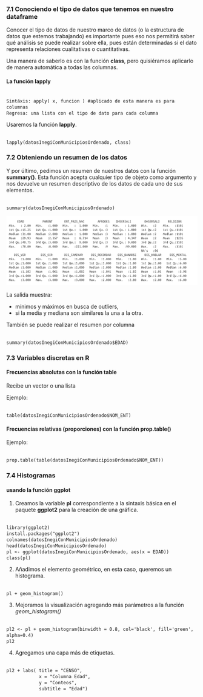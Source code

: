 ### 7.1 Conociendo el tipo de datos que tenemos en nuestro dataframe
Conocer el tipo de datos de nuestro marco de datos (o la estructura de datos que estemos trabajando) es importante pues eso nos permitirá saber qué análisis
se puede realizar sobre ella, pues están determinadas si el dato representa relaciones cualitativas o cuantitativas.

Una manera de saberlo es con la función **class**, pero quisiéramos aplicarlo de manera automática a todas las columnas.

#### La función lapply
<pre><code>
Sintáxis: apply( x, funcion ) #aplicado de esta manera es para columnas
Regresa: una lista con el tipo de dato para cada columna
</code></pre>

Usaremos la función **lapply**.
<pre><code>
lapply(datosInegiConMunicipiosOrdenado, class)
</code></pre>

### 7.2 Obteniendo un resumen de los datos
Y por último, pedimos un resumen de nuestros datos con la función **summary()**. Esta función acepta cualquier tipo de objeto como argumento y nos devuelve un resumen descriptivo de los datos de cada uno de sus elementos.

<pre><code>
summary(datosInegiConMunicipiosOrdenado)
</code></pre>

<img src="../images/modulo6/salidaFuncionSummary.png" alt="proyecto R" width="800px"> 

La salida muestra:
- mínimos y máximos en busca de outliers, 
- si la media y mediana son similares la una a la otra.

También se puede realizar el resumen por columna
<pre><code>
summary(datosInegiConMunicipiosOrdenado$EDAD)
</code></pre>

### 7.3 Variables discretas en R

#### Frecuencias absolutas con la función **table**
Recibe un vector o una lista

Ejemplo:
<pre><code>
table(datosInegiConMunicipiosOrdenado$NOM_ENT)
</code></pre>

#### Frecuencias relativas (proporciones) con la función **prop.table()**
Ejemplo:
<pre><code>
prop.table(table(datosInegiConMunicipiosOrdenado$NOM_ENT))
</code></pre>

### 7.4 Histogramas

#### usando la función ggplot
1. Creamos la variable **pl** correspondiente a la sintaxis básica en el paquete **ggplot2** para la creación de una gráfica.

<pre><code>
library(ggplot2)
install.packages("ggplot2")
colnames(datosInegiConMunicipiosOrdenado)
head(datosInegiConMunicipiosOrdenado)
pl <- ggplot(datosInegiConMunicipiosOrdenado, aes(x = EDAD))
class(pl)
</code></pre>

2. Añadimos el elemento geométrico, en esta caso, queremos un histograma.
<pre><code>
pl + geom_histogram()
</code></pre>

3. Mejoramos la visualización agregando más parámetros a la función *geom_histogram()*
<pre><code>
pl2 <- pl + geom_histogram(binwidth = 0.8, col='black', fill='green', alpha=0.4)
pl2
</code></pre>

4. Agregamos una capa más de etiquetas.
<pre><code>
pl2 + labs( title = "CENSO",
            x = "Columna Edad",
            y = "Conteos",
            subtitle = "Edad")
</code></pre>
